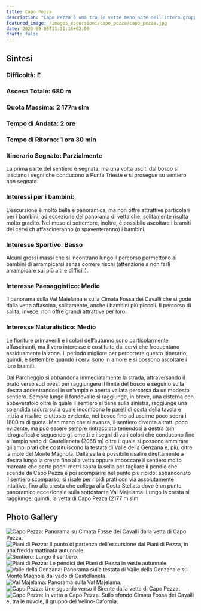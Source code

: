 ```yaml
---
title: Capo Pezza
description: "Capo Pezza è una tra le vette meno note dell’intero gruppo del Velino. Questo disinteresse è difficile da capire perché, tra le vette che fanno parte della lunga cresta che da Punta Trento arriva al Monte Magnola è probabilmente la cima che offre il panorama più interessante: non si tratta, certo, degli ampi panorami che offrono l'Orsello o il Velino stesso, ma Capo Pezza rappresenta il miglior balcone sulla splendida e selvaggia val Majelama."
featured_image: /images_escursioni/capo_pezza/capo_pezza.jpg
date: 2023-09-05T11:31:16+02:00
draft: false
---
```



## Sintesi
### Difficoltà: E
### Ascesa Totale: 680 m
### Quota Massima: 2 177m slm
### Tempo di Andata: 2 ore
### Tempo di Ritorno: 1 ora 30 min
### Itinerario Segnato: Parzialmente
La prima parte del sentiero è segnata, ma una volta usciti dal bosco si lasciano i segni che conducono a Punta Trieste e si prosegue su sentiero non segnato.
### Interessi per i bambini:
 L’escursione è molto bella e panoramica, ma non offre attrattive particolari per i bambini, ad eccezione del panorama di vetta che, solitamente risulta molto gradito. Nel mese di settembre, inoltre, è possibile ascoltare i bramiti dei cervi ch affascineranno (o spaventeranno) i bambini.
### Interesse Sportivo: Basso
Alcuni grossi massi che si incontrano lungo il percorso permettono ai bambini di arrampicarsi senza correre rischi (attenzione a non farli arrampicare sui più alti e difficili).

### Interesse Paesaggistico: Medio
Il panorama sulla Val Maielama e sulla Cimata Fossa dei Cavalli che si gode dalla vetta affascina, solitamente, anche i bambini più piccoli. Il percorso di salita, invece, non offre grandi attrattive per loro.

### Interesse Naturalistico: Medio
Le fioriture primaverili e i colori dell’autunno sono particolarmente affascinanti, ma il vero interesse è costituito dai cervi che frequentano assiduamente la zona. Il periodo migliore per percorrere questo itinerario, quindi, è settembre quando i cervi sono in amore e si possono ascoltare i loro bramiti.

Dal Parcheggio si abbandona immediatamente la strada, attraversando il prato verso sud ovest per raggiungere il limite del bosco e seguirlo sulla destra addentrandosi in un’ampia e aperta vallata percorsa da un modesto sentiero. Sempre lungo il fondovalle si raggiunge, in breve, una cisterna con abbeveratoio oltre la quale il sentiero si tiene sulla sinistra, raggiunge una splendida radura sulla quale incombono le pareti di costa della tavola e inizia a risalire, piuttosto evidente, nel bosco fino ad uscirne poco sopra i 1800 m di quota.
Man mano che si avanza, il sentiero diventa a tratti poco evidente, ma può essere sempre rintracciato tenendosi a destra (sin idrografica) e seguendo gli ometti e i segni di vari colori che conducono fino all’ampio vado di Castellaneta (2068 m) oltre il quale si possono ammirare gli ampi prati che costituiscono la testata di Valle della Genzana e, più, oltre la mole del Monte Magnola.
Dalla sella è possibile risalire direttamente a destra lungo la cresta fino alla vetta oppure imboccare il sentiero molto marcato che parte pochi metri sopra la sella per tagliare il pendio che scende da Capo Pezza e poi scomparire nel punto più ripido: abbandonato il sentiero scomparso, si risale per ripidi prati con via assolutamente intuitiva, fino alla cresta che collega alla Costa Stellata dove è un punto panoramico eccezionale sulla sottostante Val Majelama. Lungo la cresta si raggiunge, quindi, la vetta di Capo Pezza (2177 m slm



## Photo Gallery
![](/images_escursioni/capo_pezza/capo_pezza.jpg "Capo Pezza: Panorama su Cimata Fosse dei Cavalli dalla vetta di Capo Pezza.")  ![](/images_escursioni/capo_pezza/piani_di_pezza.jpg "Piani di Pezza: Il punto di partenza dell'escursione dai Piani di Pezza, in una fredda mattinata autunnale.")  ![](/images_escursioni/capo_pezza/sentiero.jpg "Sentiero: Lungo il sentiero.")  ![](/images_escursioni/capo_pezza/piani_di_pezza.jpg "Piani di Pezza: Le pendici dei Piani di Pezza in veste autunnale.")  ![](/images_escursioni/capo_pezza/valle_della_genzana.jpg "Valle della Genzana: Panorama sulla testata di Valle della Genzana e sul Monte Magnola dal vado di Castellaneta.")  ![](/images_escursioni/capo_pezza/val_majelama.jpg "Val Majelama: Panorama sulla Val Majelama.")  ![](/images_escursioni/capo_pezza/capo_pezza.jpg "Capo Pezza: Uno sguardo verso il Sirente dalla vetta di Capo Pezza.")  ![](/images_escursioni/capo_pezza/capo_pezza.jpg "Capo Pezza: In vetta a Capo Pezza. Sullo sfondo Cimata Fossa dei Cavalli e, tra le nuvole, il gruppo del Velino-Cafornia.")  